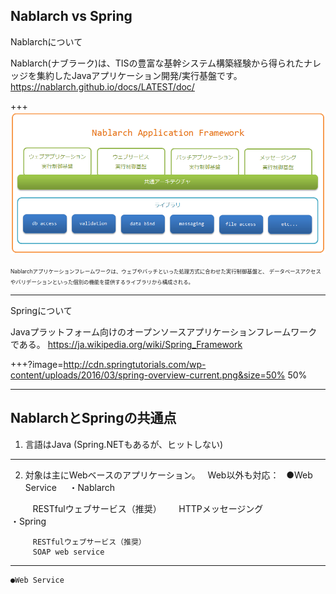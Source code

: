 Nablarch vs Spring
---
Nablarchについて

Nablarch(ナブラーク)は、TISの豊富な基幹システム構築経験から得られたナレッジを集約したJavaアプリケーション開発/実行基盤です。
<a href="https://nablarch.github.io/docs/LATEST/doc/" target="_blank">https://nablarch.github.io/docs/LATEST/doc/</a>

+++
![ALT](framework.png)

<span style="font-size:0.6em; align=left">
Nablarchアプリケーションフレームワークは、ウェブやバッチといった処理方式に合わせた実行制御基盤と、 データベースアクセスやバリデーションといった個別の機能を提供するライブラリから構成される。</span>

---
Springについて

Javaプラットフォーム向けのオープンソースアプリケーションフレームワークである。
<a href="https://ja.wikipedia.org/wiki/Spring_Framework" target="_blank">https://ja.wikipedia.org/wiki/Spring_Framework</a>


+++?image=http://cdn.springtutorials.com/wp-content/uploads/2016/03/spring-overview-current.png&size=50% 50%

---

NablarchとSpringの共通点
---
1. 言語はJava (Spring.NETもあるが、ヒットしない)
---
2. 対象は主にWebベースのアプリケーション。   
   Web以外も対応：  
    ●Web Service     
     ・Nablarch
     
         RESTfulウェブサービス（推奨）      
         HTTPメッセージング
                             
     ・Spring
     
         RESTfulウェブサービス（推奨） 
         SOAP web service
         
---
    ●Web Service    


